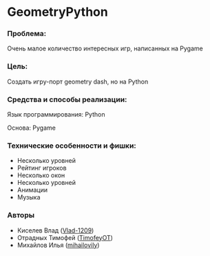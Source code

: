 # GeometryPython

### Проблема:
Очень малое количество интересных игр, написанных на Pygame

### Цель: 
Создать игру-порт geometry dash, но на Python

### Средства и способы реализации: 
Язык программирования: Python

Основа: Pygame

### Технические особенности и фишки:
    
- Несколько уровней
- Рейтинг игроков
- Несколько окон
- Несколько уровней
- Анимации
- Музыка

### Авторы

- Киселев Влад ([Vlad-1209](https://github.com/Vlad-1209))
- Отрадных Тимофей ([TimofeyOT](https://github.com/TimofeyOT))
- Михайлов Илья ([mihailovily](https://github.com/Mihailovily))


